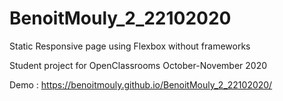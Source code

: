 # BenoitMouly_2_22102020

Static Responsive page using Flexbox without frameworks


Student project for OpenClassrooms
October-November 2020

Demo : 
https://benoitmouly.github.io/BenoitMouly_2_22102020/


